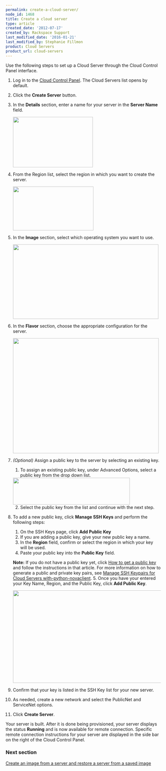 ```yaml
---
permalink: create-a-cloud-server/
node_id: 1468
title: Create a cloud server
type: article
created_date: '2012-07-17'
created_by: Rackspace Support
last_modified_date: '2016-01-21'
last_modified_by: Stephanie Fillmon
product: Cloud Servers
product_url: cloud-servers
---
```


Use the following steps to set up a Cloud Server through the Cloud
Control Panel interface.

1.  Log in to the [Cloud Control Panel](https://mycloud.rackspace.com). The Cloud Servers list opens
    by default.
2.  Click the **Create Server** button.
3.  In the **Details** section, enter a name for your server in
    the **Server Name** field.

    <img src="{% asset_path cloud-servers/create-a-cloud-server/Screen%20Shot%202015-01-14%20at%209.12.15%20AM.png %}" width="259" height="163" />

4.  From the Region list, select the region in which you want to create
    the server.

    <img src="{% asset_path cloud-servers/create-a-cloud-server/Screen%20Shot%202015-01-14%20at%209.13.25%20AM.png %}" width="261" height="142" />

5.  In the **Image** section, select which operating system you want to
    use.

    <img src="{% asset_path cloud-servers/create-a-cloud-server/Screen%20Shot%202015-01-14%20at%209.15.30%20AM.png %}" width="472" height="241" />

6.  In the **Flavor** section, choose the appropriate configuration for
    the server.

    <img src="{% asset_path cloud-servers/create-a-cloud-server/Screen%20Shot%202015-01-14%20at%209.16.55%20AM.png %}" width="473" height="372" />

7.  *(Optional)* Assign a public key to the server by selecting an
    existing key.

    1.   To assign an existing public key, under Advanced Options, select
        a public key from the drop down list.

      <img src="{% asset_path cloud-servers/create-a-cloud-server/Screen%20Shot%202015-01-14%20at%209.18.41%20AM.png %}" width="379" height="87" />

    2.   Select the public key from the list and continue with the
        next step.

8.  To add a new public key, click **Manage SSH Keys** and perform the following steps:

    1.   On the SSH Keys page, click **Add Public Key**
    2.   If you are adding a public key, give your new public key a name.
    3.   In the **Region** field, confirm or select the region in which your
        key will be used.
    4.   Paste your public key into the **Public Key** field.

      **Note:** If you do not have a public key yet, click [How to get a public key](/how-to/connecting-to-a-server-using-ssh-on-linux-or-mac-os) and follow the instructions in that article. For more information on how to generate a public and private key pairs, see [Manage SSH Keypairs for Cloud Servers with-python-novaclient](/how-to/manage-ssh-key-pairs-for-cloud-servers-with-python-novaclient).
    5.   Once you have your entered your Key Name, Region, and the Public
        Key, click **Add Public Key**.

    <img src="{% asset_path cloud-servers/create-a-cloud-server/Screen%20Shot%202015-01-14%20at%209.30.59%20AM.png %}" width="655" height="299" />

9.  Confirm that your key is listed in the SSH Key list for your new
    server.

10. As needed, create a new network and select the PublicNet and
    ServiceNet options.

11. Click **Create Server**.

Your server is built. After it is done being provisioned, your server
displays the status **Running** and is now available for remote
connection. Specific remote connection instructions for your server are
displayed in the side bar on the right of the Cloud Control Panel.

### Next section

[Create an image from a server and restore a server from a saved image](/how-to/create-an-image-of-a-server-and-restore-a-server-from-a-saved-image)
